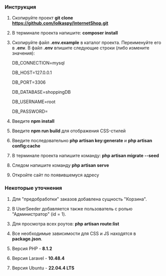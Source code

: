 ### Инструкция
1. Скопируйте проект **git clone https://github.com/lolkaspy/InternetShop.git**
2. В терминале проекта напишите: **composer install**
3. Скопируйте файл **.env.example** в каталог проекта. Переименуйте его в **.env**. В файл **.env** впишите следующие строки (либо измените значения):

    DB_CONNECTION=mysql
       
    DB_HOST=127.0.0.1
      
    DB_PORT=3306
       
    DB_DATABASE=shoppingDB
       
    DB_USERNAME=root
      
    DB_PASSWORD=
4. Введите **npm install**
5. Введите **npm run build** для отображения CSS-стилей
6. Введите последовательно **php artisan key:generate** и **php artisan config:cache**   
7. В терминале проекта напишите команду: **php artisan migrate --seed**
8. Следом напишите команду **php artisan serve**
9. Откройте сайт по появившемуся адресу

### Некоторые уточнения
1. Для "предобработки" заказов добавлена сущность "Корзина".

2. В UserSeeder добавляется также пользователь с ролью "Администратор" (id = 1).

3. Для просмотра всех роутов: **php artisan route:list**

4. Все необходимые зависимости для CSS и JS находятся в **package.json**.

5. Версия PHP - **8.1.2**

6. Версия Laravel - **10.48.4**

7. Версия Ubuntu - **22.04.4 LTS**
